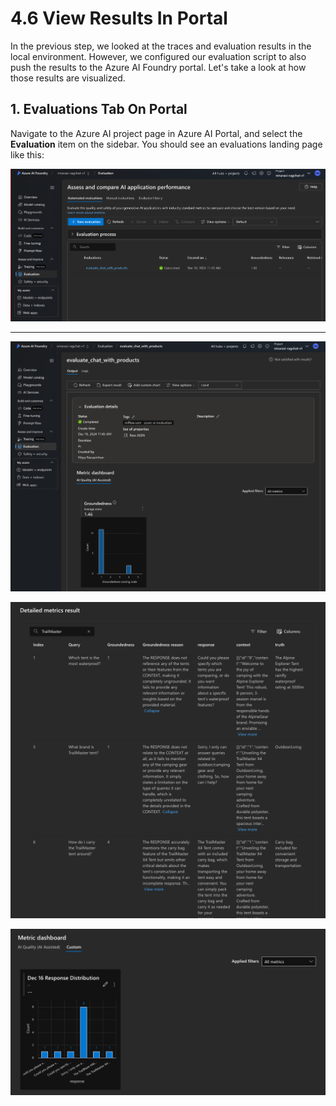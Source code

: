 # 4.6 View Results In Portal

In the previous step, we looked at the traces and evaluation results in the local environment. However, we configured our evaluation script to also push the results to the Azure AI Foundry portal.  Let's take a look at how those results are visualized.


## 1. Evaluations Tab On Portal

Navigate to the Azure AI project page in Azure AI Portal, and select the **Evaluation** item on the sidebar. You should see an evaluations landing page like this:

![](./../img/Evaluations-1-Portal.png)

---


![](./../img/Evaluations-2-Details.png)

![](./../img/Evaluations-3-Search.png)

![](./../img/Evaluations-4-Chart.png)